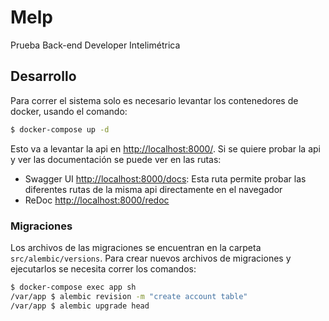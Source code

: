 # Melp

Prueba Back-end Developer Intelimétrica

## Desarrollo

Para correr el sistema solo es necesario levantar los contenedores de docker, usando el comando:

```sh
$ docker-compose up -d
```

Esto va a levantar la api en [http://localhost:8000/](http://localhost:8000/). Si se quiere probar la api y ver las documentación se puede ver en las rutas:

- Swagger UI [http://localhost:8000/docs](http://localhost:8000/docs): Esta ruta permite probar las diferentes rutas de la misma api directamente en el navegador
- ReDoc [http://localhost:8000/redoc](http://localhost:8000/redoc)

### Migraciones

Los archivos de las migraciones se encuentran en la carpeta `src/alembic/versions`. Para crear nuevos archivos de migraciones y ejecutarlos se necesita correr los comandos:

```sh
$ docker-compose exec app sh
/var/app $ alembic revision -m "create account table"
/var/app $ alembic upgrade head
```